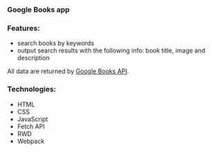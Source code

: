 ### Google Books app

### Features:
- search books by keywords
- output search results with the following info: book title, image and description

All data are returned by [Google Books API](https://developers.google.com/books/docs/v1/using).

### Technologies:
- HTML
- CSS
- JavaScript
- Fetch API
- RWD
- Webpack